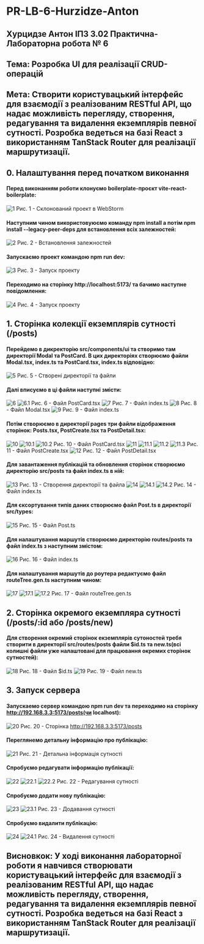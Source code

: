 # PR-LB-6-Hurzidze-Anton
## Хурцидзе Антон IПЗ 3.02 Практична-Лабораторна робота № 6

## Тема: Розробка UI для реалізації CRUD-операцій
## Мета: Створити користувацький інтерфейс для взаємодії з реалізованим RESTful API, що надає можливість перегляду, створення, редагування та видалення екземплярів певної сутності. Розробка ведеться на базі React з використанням TanStack Router для реалізації маршрутизації.

## 0. Налаштування перед початком виконання

#### Перед виконанням роботи клонуємо boilerplate-проєкт vite-react-boilerplate:
![1](https://github.com/GAMECHl/PR-LB-6-Hurzidze-Anton/blob/main/1.png)
Рис. 1 - Склонований проект в WebStorm

#### Наступним чином використовуюємо команду npm install а потім npm install --legacy-peer-deps для встановлення всіх залежностей:
![2](https://github.com/GAMECHl/PR-LB-6-Hurzidze-Anton/blob/main/2.png)
Рис. 2 - Встановлення залежностей

#### Запускаємо проект командою npm run dev:
![3](https://github.com/GAMECHl/PR-LB-6-Hurzidze-Anton/blob/main/3.png)
Рис. 3 - Запуск проекту

#### Переходимо на сторінку http://localhost:5173/ та бачимо наступне повідомлення:
![4](https://github.com/GAMECHl/PR-LB-6-Hurzidze-Anton/blob/main/4.png)
Рис. 4 - Запуск проекту

## 1. Сторінка колекції екземплярів сутності (/posts)

#### Перейдемо в дикректорію src/components/ui та створимо там директорії Modal та PostCard. В цих директоріях створюємо файли Modal.tsx, index.ts та PostCard.tsx, index.ts відповідно:
![5](https://github.com/GAMECHl/PR-LB-6-Hurzidze-Anton/blob/main/5.png)
Рис. 5 - Створені директорії та файли

#### Далі вписуємо в ці файли наступні змісти:
![6](https://github.com/GAMECHl/PR-LB-6-Hurzidze-Anton/blob/main/6.png)
![6.1](https://github.com/GAMECHl/PR-LB-6-Hurzidze-Anton/blob/main/6.1.png)
Рис. 6 - Файл PostCard.tsx
![7](https://github.com/GAMECHl/PR-LB-6-Hurzidze-Anton/blob/main/7.png)
Рис. 7 - Файл index.ts
![8](https://github.com/GAMECHl/PR-LB-6-Hurzidze-Anton/blob/main/8.png)
Рис. 8 - Файл Modal.tsx
![9](https://github.com/GAMECHl/PR-LB-6-Hurzidze-Anton/blob/main/9.png)
Рис. 9 - Файл index.ts

#### Потім створюємо в директорії pages три файли відображення сторінок: Posts.tsx, PostCreate.tsx та PostDetail.tsx:
![10](https://github.com/GAMECHl/PR-LB-6-Hurzidze-Anton/blob/main/10.png)
![10.1](https://github.com/GAMECHl/PR-LB-6-Hurzidze-Anton/blob/main/10.1.png)
![10.2](https://github.com/GAMECHl/PR-LB-6-Hurzidze-Anton/blob/main/10.2.png)
Рис. 10 - Файл PostCard.tsx
![11](https://github.com/GAMECHl/PR-LB-6-Hurzidze-Anton/blob/main/11.png)
![11.1](https://github.com/GAMECHl/PR-LB-6-Hurzidze-Anton/blob/main/11.1.png)
![11.2](https://github.com/GAMECHl/PR-LB-6-Hurzidze-Anton/blob/main/11.2.png)
![11.3](https://github.com/GAMECHl/PR-LB-6-Hurzidze-Anton/blob/main/11.3.png)
Рис. 11 - Файл PostCreate.tsx
![12](https://github.com/GAMECHl/PR-LB-6-Hurzidze-Anton/blob/main/12.png)
Рис. 12 - Файл PostDetail.tsx

#### Для завантаження публікацій та обновлення сторінок створюємо директорію src/posts та файл index.ts в ній:
![13](https://github.com/GAMECHl/PR-LB-6-Hurzidze-Anton/blob/main/13.png)
Рис. 13 - Створення директорії та файла
![14](https://github.com/GAMECHl/PR-LB-6-Hurzidze-Anton/blob/main/14.png)
![14.1](https://github.com/GAMECHl/PR-LB-6-Hurzidze-Anton/blob/main/14.1.png)
![14.2](https://github.com/GAMECHl/PR-LB-6-Hurzidze-Anton/blob/main/14.2.png)
Рис. 14 - Файл index.ts

#### Для єксортування типів даних створюємо файл Post.ts в директорії src/types:
![15](https://github.com/GAMECHl/PR-LB-6-Hurzidze-Anton/blob/main/15.png)
Рис. 15 - Файл Post.ts

#### Для налаштування маршутів створюємо директорію routes/posts та файл index.ts з наступним змістом:
![16](https://github.com/GAMECHl/PR-LB-6-Hurzidze-Anton/blob/main/16.png)
Рис. 16 - Файл index.ts 

#### Для налаштування маршутів до роутера редактуємо файл routeTree.gen.ts наступним чином:
![17](https://github.com/GAMECHl/PR-LB-6-Hurzidze-Anton/blob/main/17.png)
![17.1](https://github.com/GAMECHl/PR-LB-6-Hurzidze-Anton/blob/main/17.1.png)
![17.2](https://github.com/GAMECHl/PR-LB-6-Hurzidze-Anton/blob/main/17.2.png)
Рис. 17 - Файл routeTree.gen.ts

## 2. Сторінка окремого екземпляра сутності (/posts/:id або /posts/new)
#### Для створення окремий сторінок екземплярів сутоностей требя створити в директорії src/routes/posts файли $id.ts та new.ts(всі колишні файли уже налаштовані для працювання окремих сторінок сутностей):
![18](https://github.com/GAMECHl/PR-LB-6-Hurzidze-Anton/blob/main/19.png)
Рис. 18 - Файл $id.ts
![19](https://github.com/GAMECHl/PR-LB-6-Hurzidze-Anton/blob/main/19.png)
Рис. 19 - Файл new.ts

## 3. Запуск сервера
#### Запускаемо сервер командою npm run dev та переходимо на сторінку http://192.168.3.3:5173/posts(чи localhost):
![20](https://github.com/GAMECHl/PR-LB-6-Hurzidze-Anton/blob/main/20.png)
Рис. 20 - Сторінка http://192.168.3.3:5173/posts

#### Переглянемо детальну інформацію про публікацію:
![21](https://github.com/GAMECHl/PR-LB-6-Hurzidze-Anton/blob/main/21.png)
Рис. 21 - Детальна інформація сутності

#### Спробуємо редагувати інформацію публікації:
![22](https://github.com/GAMECHl/PR-LB-6-Hurzidze-Anton/blob/main/22.png)
![22.1](https://github.com/GAMECHl/PR-LB-6-Hurzidze-Anton/blob/main/22.1.png)
![22.2](https://github.com/GAMECHl/PR-LB-6-Hurzidze-Anton/blob/main/22.2.png)
Рис. 22 - Редагування сутності

#### Спробуємо додати нову публікацію:
![23](https://github.com/GAMECHl/PR-LB-6-Hurzidze-Anton/blob/main/23.png)
![23.1](https://github.com/GAMECHl/PR-LB-6-Hurzidze-Anton/blob/main/23.1.png)
Рис. 23 - Додавання сутності

#### Спробуємо видалити публікацію:
![24](https://github.com/GAMECHl/PR-LB-6-Hurzidze-Anton/blob/main/24.png)
![24.1](https://github.com/GAMECHl/PR-LB-6-Hurzidze-Anton/blob/main/24.1.png)
Рис. 24 - Видалення сутності

## Висновкок: У ході виконання лабораторної роботи я навчився створювати користувацький інтерфейс для взаємодії з реалізованим RESTful API, що надає можливість перегляду, створення, редагування та видалення екземплярів певної сутності. Розробка ведеться на базі React з використанням TanStack Router для реалізації маршрутизації.
